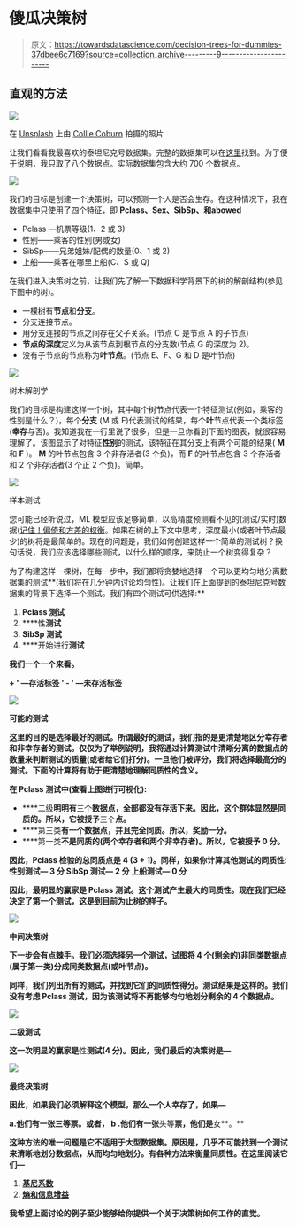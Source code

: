 # 傻瓜决策树

> 原文：<https://towardsdatascience.com/decision-trees-for-dummies-37dbee6c7169?source=collection_archive---------9----------------------->

## 直观的方法

![](img/02e00d2cb6e4cec0b84013fb257fe010.png)

在 [Unsplash](https://unsplash.com/s/photos/tree-yellow?utm_source=unsplash&utm_medium=referral&utm_content=creditCopyText) 上由 [Collie Coburn](https://unsplash.com/@colliesr?utm_source=unsplash&utm_medium=referral&utm_content=creditCopyText) 拍摄的照片

让我们看看我最喜欢的泰坦尼克号数据集。完整的数据集可以在[这里](https://www.kaggle.com/c/titanic/data)找到。为了便于说明，我只取了八个数据点。实际数据集包含大约 700 个数据点。

![](img/123af509775398a23c50e67432460583.png)

我们的目标是创建一个决策树，可以预测一个人是否会生存。在这种情况下，我在数据集中只使用了四个特征，即 **Pclass、Sex、SibSp、**和**abowed**

*   Pclass —机票等级(1、2 或 3)
*   性别——乘客的性别(男或女)
*   SibSp——兄弟姐妹/配偶的数量(0、1 或 2)
*   上船——乘客在哪里上船(C、S 或 Q)

在我们进入决策树之前，让我们先了解一下数据科学背景下的树的解剖结构(参见下图中的树)。

*   一棵树有**节点**和**分支**。
*   分支连接节点。
*   用分支连接的节点之间存在父子关系。(节点 C 是节点 A 的子节点)
*   **节点的深度**定义为从该节点到根节点的分支数(节点 G 的深度为 2)。
*   没有子节点的节点称为**叶节点**。(节点 E、F、G 和 D 是叶节点)

![](img/2ae56238fec8afca9eb1f6fa9839999e.png)

树木解剖学

我们的目标是构建这样一个树，其中每个树节点代表一个特征测试(例如，乘客的性别是什么？)，每个**分支** (M 或 F)代表测试的结果，每个**叶**节点代表一个类标签(**幸存**与否)。我知道我在一行里说了很多，但是一旦你看到下面的图表，就很容易理解了。该图显示了对特征**性别**的测试，该特征在其分支上有两个可能的结果( **M** 和 **F** )。 **M** 的叶节点包含 3 个非存活者(3 个负)，而 **F** 的叶节点包含 3 个存活者和 2 个非存活者(3 个正 2 个负)。简单。

![](img/c93637002a1e6dbb263036ba6bbf4547.png)

样本测试

您可能已经听说过，ML 模型应该足够简单，以高精度预测看不见的(测试/实时)数据([记住！偏倚和方差的权衡](https://en.wikipedia.org/wiki/Bias%E2%80%93variance_tradeoff)。如果在树的上下文中思考，深度最小(或者叶节点最少)的树将是最简单的。现在的问题是，我们如何创建这样一个简单的测试树？换句话说，我们应该选择哪些测试，以什么样的顺序，来防止一个树变得复杂？

为了构建这样一棵树，在每一步中，我们都将贪婪地选择一个可以更均匀地分离数据集的测试**(我们将在几分钟内讨论均匀性)。让我们在上面提到的泰坦尼克号数据集的背景下选择一个测试。我们有四个测试可供选择:**

1.  ****Pclass** 测试**
2.  ****性**测试**
3.  ****SibSp** 测试**
4.  ****开始进行**测试**

**我们一个一个来看。**

****+** ' —存活标签
' **-** ' —未存活标签**

**![](img/3a69a296c108b694d3106bae8b9e9d17.png)**

**可能的测试**

**这里的目的是选择最好的测试。所谓最好的测试，我们指的是更清楚地区分幸存者和非幸存者的测试。仅仅为了举例说明，我将通过计算测试中清晰分离的数据点的数量来判断测试的质量(或者给它们打分)。一旦他们被评分，我们将选择最高分的测试。下面的计算将有助于更清楚地理解同质性的含义。**

**在 **Pclass** 测试中(查看上图进行可视化):**

*   ****二级**明明有**三个**数据点，**全部**都没有存活下来。因此，这个群体显然是同质的。所以，它被授予**三个**点。**
*   ****第三类**有一个数据点，并且完全同质。所以，奖励一分。**
*   ****第一类**不是同质的(两个幸存者和两个非幸存者)。所以，它被授予 **0** 分。**

**因此，Pclass 检验的总同质点是 4 (3 + 1)。同样，如果你计算其他测试的同质性:
性别测试— 3 分
SibSp 测试— 2 分
上船测试— 0 分**

**因此，最明显的赢家是 Pclass 测试。这个测试产生最大的同质性。现在我们已经决定了第一个测试，这是到目前为止树的样子。**

**![](img/395de39a4b420482b1a9ee9ceb7e60f9.png)**

**中间决策树**

**下一步会有点棘手。我们必须选择另一个测试，试图将 4 个(剩余的)非同类数据点(属于第一类)分成同类数据点(或叶节点)。**

**同样，我们列出所有的测试，并找到它们的同质性得分。测试结果是这样的。我们没有考虑 **Pclass** 测试，因为该测试将不再能够均匀地划分剩余的 4 个数据点。**

**![](img/f3a63694ee97a6f7a3e5f8a40d9a27f0.png)**

**二级测试**

**这一次明显的赢家是**性**测试(4 分)。因此，我们最后的决策树是—**

**![](img/1e9372f3882a9865e28ac446d8b0c382.png)**

**最终决策树**

**因此，如果我们必须解释这个模型，那么一个人幸存了，如果—**

**a.他们有一张三等票。或者，
b .他们有一张**头等**票，他们是**女**。**

**这种方法的唯一问题是它不适用于大型数据集。原因是，几乎不可能找到一个测试来清晰地划分数据点，从而均匀地划分。有各种方法来衡量同质性。在这里阅读它们—**

1.  **[基尼系数](https://datascience.stackexchange.com/questions/56013/how-does-decision-tree-with-gini-impurity-calculate-root-node)**
2.  **[熵和信息增益](/entropy-how-decision-trees-make-decisions-2946b9c18c8)**

**我希望上面讨论的例子至少能够给你提供一个关于决策树如何工作的直觉。**